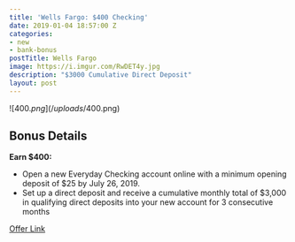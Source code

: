 ```yaml
---
title: 'Wells Fargo: $400 Checking'
date: 2019-01-04 18:57:00 Z
categories:
- new
- bank-bonus
postTitle: Wells Fargo
image: https://i.imgur.com/RwDET4y.jpg
description: "$3000 Cumulative Direct Deposit"
layout: post
---
```


![$400.png](/uploads/$400.png)

## **Bonus Details**

**Earn $400:**

* Open a new Everyday Checking account online with a minimum opening deposit of $25 by July 26, 2019.
* Set up a direct deposit and receive a cumulative monthly total of $3,000 in qualifying direct deposits into your new account for 3 consecutive months


[Offer Link](https://www.wellsfargo.com/jump/checking/february-prospect-test-a/)